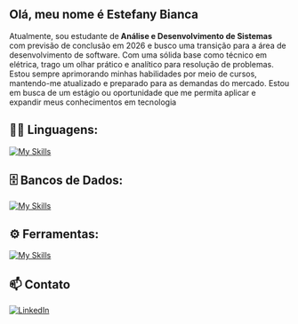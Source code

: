 ## Olá, meu nome é Estefany Bianca 

<p align="left">
Atualmente, sou estudante de<strong> Análise e Desenvolvimento de Sistemas</strong> com previsão de conclusão em 2026 e busco uma transição para a área de desenvolvimento de software. Com uma sólida base como técnico em elétrica, trago um olhar prático e analítico para resolução de problemas. Estou sempre aprimorando minhas habilidades por meio de cursos, mantendo-me atualizado e preparado para as demandas do mercado. Estou em busca de um estágio ou oportunidade que me permita aplicar e expandir meus conhecimentos em tecnologia
</p>


## 👨‍💻 Linguagens:
[![My Skills](https://skillicons.dev/icons?i=html,css,javascript,cs,go)](https://skillicons.dev)


## 🗄️ Bancos de Dados: 
[![My Skills](https://skillicons.dev/icons?i=mysql,postgres)](https://skillicons.dev)


## ⚙️ Ferramentas:
[![My Skills](https://skillicons.dev/icons?i=figma)](https://skillicons.dev)


## 📫 Contato

<a href="https://www.linkedin.com/in/estefanyb/" title="LinkedIn">
  <img src="https://img.shields.io/badge/-Linkedin-0e76a8?style=flat-square&logo=Linkedin&logoColor=white" alt="LinkedIn"/></a>
  